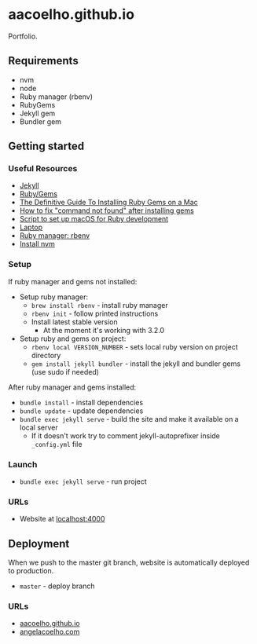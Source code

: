 # aacoelho.github.io

Portfolio.

## Requirements

- nvm
- node
- Ruby manager (rbenv)
- RubyGems
- Jekyll gem
- Bundler gem

## Getting started

### Useful Resources

- [Jekyll](https://jekyllrb.com/docs/)
- [Ruby/Gems](https://stackoverflow.com/questions/51126403/you-dont-have-write-permissions-for-the-library-ruby-gems-2-3-0-directory-ma)
- [The Definitive Guide To Installing Ruby Gems on a Mac](https://www.moncefbelyamani.com/the-definitive-guide-to-installing-ruby-gems-on-a-mac/)
- [How to fix "command not found" after installing gems](https://www.moncefbelyamani.com/troubleshooting-command-not-found-in-the-terminal/)
- [Script to set up macOS for Ruby development](https://www.moncefbelyamani.com/ruby-script/)
- [Laptop](https://github.com/monfresh/laptop)
- [Ruby manager: rbenv](https://github.com/rbenv/rbenv)
- [Install nvm](https://tecadmin.net/install-nvm-macos-with-homebrew/)

### Setup

If ruby manager and gems not installed:

- Setup ruby manager:
  - `brew install rbenv` - install ruby manager
  - `rbenv init` - follow printed instructions
  - Install latest stable version
    - At the moment it's working with 3.2.0
- Setup ruby and gems on project:
  - `rbenv local VERSION_NUMBER` - sets local ruby version on project directory
  - `gem install jekyll bundler` - install the jekyll and bundler gems (use sudo if needed)

After ruby manager and gems installed:

- `bundle install` - install dependencies
- `bundle update` - update dependencies
- `bundle exec jekyll serve` - build the site and make it available on a local server
  - If it doesn't work try to comment jekyll-autoprefixer inside `_config.yml` file

### Launch

- `bundle exec jekyll serve` - run project

### URLs

- Website at [localhost:4000](http://localhost:4000/)

## Deployment

When we push to the master git branch, website is automatically deployed to production.

- `master` - deploy branch

### URLs

- [aacoelho.github.io](aacoelho.github.io)
- [angelacoelho.com](https://angelacoelho.com/)
